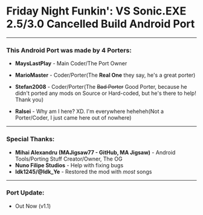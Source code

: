 # Friday Night Funkin': VS Sonic.EXE 2.5/3.0 Cancelled Build Android Port
--------------------
### **This Android Port** was made by **4 Porters**:
- **MaysLastPlay** - Main Coder/The Port Owner

- **MarioMaster** - Coder/Porter(The **Real One** they say, he's a great porter)

- **Stefan2008** - Coder/Porter(The ~~Bad Porter~~ Good Porter, because he didn't ported any mods on Source or Hard-coded, but he's there to help! Thank you)

- **Ralsei** - Why am I here? XD. I'm everywhere heheheh(Not a Porter/Coder, I just came here out of nowhere)
--------------------
### Special Thanks:
- **Mihai Alexandru (MAJigsaw77 - GitHub, MA Jigsaw)** - Android Tools/Porting Stuff Creator/Owner, The OG
- **Nuno Filipe Studios** - Help with fixing bugs
- **Idk1245/@Idk_Ye** - Restored the mod with *most* songs
--------------------
### Port Update:
- Out Now (v1.1)
 
